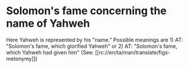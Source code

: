 # Solomon's fame concerning the name of Yahweh

Here Yahweh is represented by his "name." Possible meanings are 1) AT: "Solomon's fame, which glorified Yahweh" or 2) AT: "Solomon's fame, which Yahweh had given him" (See: [[rc://en/ta/man/translate/figs-metonymy]])

